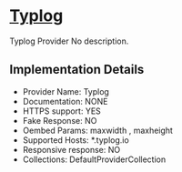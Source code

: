 # [Typlog](https://typlog.io)

Typlog Provider
No description.

## Implementation Details

- Provider
Name: Typlog
- Documentation: NONE
- HTTPS support: YES
- Fake Response: NO
- Oembed Params: maxwidth , maxheight
- Supported Hosts: *.typlog.io
- Responsive response: NO
- Collections: DefaultProviderCollection


